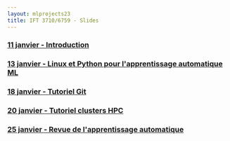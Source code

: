 ```yaml
---
layout: mlprojects23
title: IFT 3710/6759 - Slides
---
```


### [11 janvier - Introduction](20230111-introduction)

### [13 janvier - Linux et Python pour l'apprentissage automatique ML](20230113-linux-python)

### [18 janvier - Tutoriel Git](20230118-git)

### [20 janvier - Tutoriel clusters HPC](20230120-cluster)

### [25 janvier - Revue de l'apprentissage automatique](20230125-ml)
